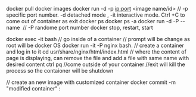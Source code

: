 docker pull
docker images
docker run -d -p <ip:port> <image name/id>  // -p specific port number. -d detached mode , -it interactive mode. Ctrl +C to come out of container as exit
docker ps
docker ps -a
docker run -d -P --name <name> <image name> // -P randome port number
docker stop, restart, start

docker exec -it <cont id> bash      // go inside of a container // prompt will be change as root will be docker OS
docker run -it -P nginx bash.      // create a container and log in to it
cd usr/share/nginx/html/index.html  // where the content of page is displaying, can remove the file and add a file with same name with desired content
ctrl pq  //come outside of your container //exit will kill the process so the contaioner will be shutdown

// create an new image with customized container
docker commit -m "modified container" <cont id> <anyname>:<version>
